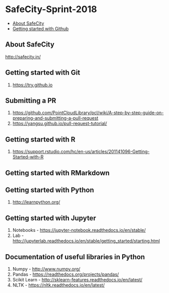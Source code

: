 # SafeCity-Sprint-2018
- [About SafeCity](https://github.com/DataKind-BLR/SafeCity-Sprint-2018/blob/master/README.md#about-safecity)
- [Getting started with Github](https://github.com/DataKind-BLR/SafeCity-Sprint-2018/blob/master/README.md#getting-started-with-git
) 
## About SafeCity
http://safecity.in/

## Getting started with Git
1. https://try.github.io

## Submitting a PR
1. https://github.com/PointCloudLibrary/pcl/wiki/A-step-by-step-guide-on-preparing-and-submitting-a-pull-request
2. https://yangsu.github.io/pull-request-tutorial/

## Getting started with R
1. https://support.rstudio.com/hc/en-us/articles/201141096-Getting-Started-with-R

## Getting started with RMarkdown

## Getting started with Python
1. http://learnpython.org/

## Getting started with Jupyter 
1. Notebooks - https://jupyter-notebook.readthedocs.io/en/stable/
2. Lab - http://jupyterlab.readthedocs.io/en/stable/getting_started/starting.html

## Documentation of useful libraries in Python
1. Numpy - http://www.numpy.org/
2. Pandas - https://readthedocs.org/projects/pandas/
3. Scikit Learn - http://sklearn-features.readthedocs.io/en/latest/
4. NLTK - https://nltk.readthedocs.io/en/latest/
